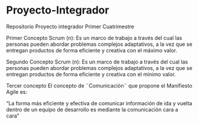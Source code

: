 # Proyecto-Integrador
Repositorio Proyecto integrador Primer Cuatrimestre

Primer Concepto
Scrum (n): Es un marco de trabajo a través
del cual las personas pueden abordar
problemas complejos adaptativos, a la vez
que se entregan productos de forma
eficiente y creativa con el máximo valor. 

Segundo Concepto
Scrum (n): Es un marco de trabajo a través
del cual las personas pueden abordar
problemas complejos adaptativos, a la vez
que se entregan productos de forma
eficiente y creativa con el minimo valor.

Tercer concepto
El concepto de ¨Comunicación¨  que propone el Manifiesto Agile es:

“La forma más eficiente y efectiva de comunicar 
información de ida y vuelta dentro de un equipo 
de desarrollo es mediante la comunicación cara a 
cara”



